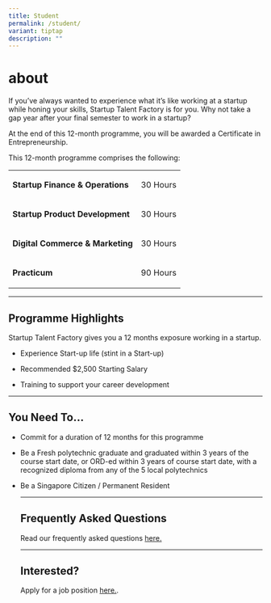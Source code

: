 ```yaml
---
title: Student
permalink: /student/
variant: tiptap
description: ""
---
```

<h1>about</h1>
<p>If you’ve always wanted to experience what it’s like working at a startup
while honing your skills, Startup Talent Factory is for you. Why not take
a gap year after your final semester to work in a startup?</p>
<p>At the end of this 12-month programme, you will be awarded a Certificate
in Entrepreneurship.</p>
<p></p>
<p>This 12-month programme comprises the following:</p>
<table style="minWidth: 50px">
<colgroup>
<col>
<col>
</colgroup>
<tbody>
<tr>
<td rowspan="1" colspan="1">
<p><strong>Startup Finance &amp; Operations</strong>
</p>
</td>
<td rowspan="1" colspan="1">
<p>30 Hours</p>
</td>
</tr>
<tr>
<td rowspan="1" colspan="1">
<p><strong>Startup Product Development</strong>
</p>
</td>
<td rowspan="1" colspan="1">
<p>30 Hours</p>
</td>
</tr>
<tr>
<td rowspan="1" colspan="1">
<p><strong>Digital Commerce &amp; Marketing</strong>
</p>
</td>
<td rowspan="1" colspan="1">
<p>30 Hours</p>
</td>
</tr>
<tr>
<td rowspan="1" colspan="1">
<p><strong>Practicum</strong>
</p>
</td>
<td rowspan="1" colspan="1">
<p>90 Hours</p>
</td>
</tr>
</tbody>
</table>
<hr>
<h2><strong>Programme Highlights</strong></h2>
<p>Startup Talent Factory gives you a 12 months exposure working in a startup.</p>
<ul data-tight="true" class="tight">
<li>
<p>Experience Start-up life (stint in a Start-up)</p>
</li>
<li>
<p>Recommended $2,500 Starting Salary</p>
</li>
<li>
<p>Training to support your career development</p>
</li>
</ul>
<hr>
<h2><strong>You Need To…</strong></h2>
<ul data-tight="true" class="tight">
<li>
<p>Commit for a duration of 12 months for this programme</p>
</li>
<li>
<p>Be a Fresh polytechnic graduate and graduated within 3 years of the course
start date, or ORD-ed within 3 years of course start date, with a recognized
diploma from any of the 5 local polytechnics</p>
</li>
<li>
<p>Be a Singapore Citizen / Permanent Resident</p>
<hr>
<h2><strong>Frequently Asked Questions</strong></h2>
<p>Read our frequently asked questions <a href="/files/FAQ_for_students.pdf" rel="noopener noreferrer nofollow" target="_blank">here.</a>
</p>
<hr>
<h2><strong>Interested?</strong></h2>
<p>Apply for a job position <a href="https://form.gov.sg/654c1bc0051ec40012d7156e" rel="noopener noreferrer nofollow" target="_blank">here.</a>.</p>
<p></p>
</li>
</ul>
<p></p>